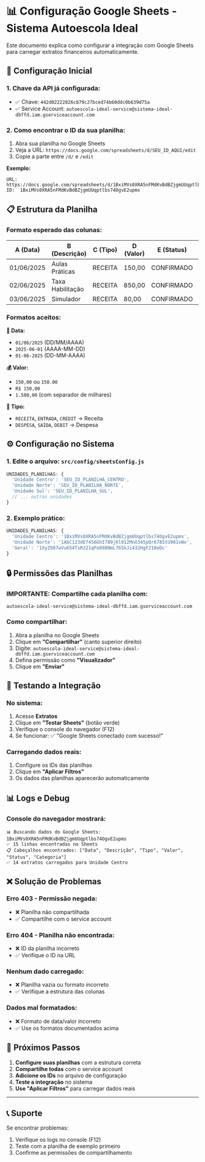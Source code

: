 # 📊 Configuração Google Sheets - Sistema Autoescola Ideal

Este documento explica como configurar a integração com Google Sheets para carregar extratos financeiros automaticamente.

## 🔧 Configuração Inicial

### 1. **Chave da API já configurada:**
- ✅ Chave: `442d02222826c879c27bced74b60ddc0b639d75a`
- ✅ Service Account: `autoescola-ideal-service@sistema-ideal-dbffd.iam.gserviceaccount.com`

### 2. **Como encontrar o ID da sua planilha:**

1. Abra sua planilha no Google Sheets
2. Veja a URL: `https://docs.google.com/spreadsheets/d/SEU_ID_AQUI/edit`
3. Copie a parte entre `/d/` e `/edit`

**Exemplo:**
```
URL: https://docs.google.com/spreadsheets/d/1BxiMVs0XRA5nFMdKvBdBZjgmUUqptlbs74OgvE2upms/edit#gid=0
ID:  1BxiMVs0XRA5nFMdKvBdBZjgmUUqptlbs74OgvE2upms
```

## 📋 Estrutura da Planilha

### **Formato esperado das colunas:**

| A (Data) | B (Descrição) | C (Tipo) | D (Valor) | E (Status) | F (Categoria) |
|----------|---------------|----------|-----------|------------|---------------|
| 01/06/2025 | Aulas Práticas | RECEITA | 150,00 | CONFIRMADO | Aulas |
| 02/06/2025 | Taxa Habilitação | RECEITA | 850,00 | CONFIRMADO | Habilitação |
| 03/06/2025 | Simulador | RECEITA | 80,00 | CONFIRMADO | Simulador |

### **Formatos aceitos:**

**📅 Data:**
- `01/06/2025` (DD/MM/AAAA)
- `2025-06-01` (AAAA-MM-DD)
- `01-06-2025` (DD-MM-AAAA)

**💰 Valor:**
- `150,00` ou `150.00`
- `R$ 150,00`
- `1.500,00` (com separador de milhares)

**📝 Tipo:**
- `RECEITA`, `ENTRADA`, `CREDIT` → Receita
- `DESPESA`, `SAÍDA`, `DEBIT` → Despesa

## ⚙️ Configuração no Sistema

### **1. Edite o arquivo:** `src/config/sheetsConfig.js`

```javascript
UNIDADES_PLANILHAS: {
  'Unidade Centro': 'SEU_ID_PLANILHA_CENTRO',
  'Unidade Norte': 'SEU_ID_PLANILHA_NORTE',
  'Unidade Sul': 'SEU_ID_PLANILHA_SUL',
  // ... outras unidades
}
```

### **2. Exemplo prático:**

```javascript
UNIDADES_PLANILHAS: {
  'Unidade Centro': '1BxiMVs0XRA5nFMdKvBdBZjgmUUqptlbs74OgvE2upms',
  'Unidade Norte': '1AbC123dEf456GhI789jKl012MnO345pQr678StU901vWx',
  'Geral': '1XyZ987wVu654TsR321qPo098NmL765kJi432HgF210eDc'
}
```

## 🔒 Permissões das Planilhas

### **IMPORTANTE:** Compartilhe cada planilha com:
```
autoescola-ideal-service@sistema-ideal-dbffd.iam.gserviceaccount.com
```

### **Como compartilhar:**

1. Abra a planilha no Google Sheets
2. Clique em **"Compartilhar"** (canto superior direito)
3. Digite: `autoescola-ideal-service@sistema-ideal-dbffd.iam.gserviceaccount.com`
4. Defina permissão como **"Visualizador"**
5. Clique em **"Enviar"**

## 🧪 Testando a Integração

### **No sistema:**

1. Acesse **Extratos**
2. Clique em **"Testar Sheets"** (botão verde)
3. Verifique o console do navegador (F12)
4. Se funcionar: ✅ "Google Sheets conectado com sucesso!"

### **Carregando dados reais:**

1. Configure os IDs das planilhas
2. Clique em **"Aplicar Filtros"**
3. Os dados das planilhas aparecerão automaticamente

## 📊 Logs e Debug

### **Console do navegador mostrará:**

```
📊 Buscando dados do Google Sheets: 1BxiMVs0XRA5nFMdKvBdBZjgmUUqptlbs74OgvE2upms
✅ 15 linhas encontradas no Sheets
📋 Cabeçalhos encontrados: ["Data", "Descrição", "Tipo", "Valor", "Status", "Categoria"]
✅ 14 extratos carregados para Unidade Centro
```

## ❌ Solução de Problemas

### **Erro 403 - Permissão negada:**
- ❌ Planilha não compartilhada
- ✅ Compartilhe com o service account

### **Erro 404 - Planilha não encontrada:**
- ❌ ID da planilha incorreto
- ✅ Verifique o ID na URL

### **Nenhum dado carregado:**
- ❌ Planilha vazia ou formato incorreto
- ✅ Verifique a estrutura das colunas

### **Dados mal formatados:**
- ❌ Formato de data/valor incorreto
- ✅ Use os formatos documentados acima

## 🎯 Próximos Passos

1. **Configure suas planilhas** com a estrutura correta
2. **Compartilhe todas** com o service account
3. **Adicione os IDs** no arquivo de configuração
4. **Teste a integração** no sistema
5. **Use "Aplicar Filtros"** para carregar dados reais

---

## 📞 Suporte

Se encontrar problemas:
1. Verifique os logs no console (F12)
2. Teste com a planilha de exemplo primeiro
3. Confirme as permissões de compartilhamento 